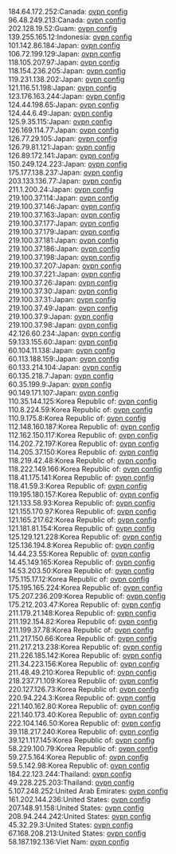 184.64.172.252:Canada: [ovpn config](vpn/184_64_172_252.ovpn)  
96.48.249.213:Canada: [ovpn config](vpn/96_48_249_213.ovpn)  
202.128.19.52:Guam: [ovpn config](vpn/202_128_19_52.ovpn)  
139.255.165.12:Indonesia: [ovpn config](vpn/139_255_165_12.ovpn)  
101.142.86.184:Japan: [ovpn config](vpn/101_142_86_184.ovpn)  
106.72.199.129:Japan: [ovpn config](vpn/106_72_199_129.ovpn)  
118.105.207.97:Japan: [ovpn config](vpn/118_105_207_97.ovpn)  
118.154.236.205:Japan: [ovpn config](vpn/118_154_236_205.ovpn)  
119.231.138.202:Japan: [ovpn config](vpn/119_231_138_202.ovpn)  
121.116.51.198:Japan: [ovpn config](vpn/121_116_51_198.ovpn)  
123.176.163.244:Japan: [ovpn config](vpn/123_176_163_244.ovpn)  
124.44.198.65:Japan: [ovpn config](vpn/124_44_198_65.ovpn)  
124.44.6.49:Japan: [ovpn config](vpn/124_44_6_49.ovpn)  
125.9.35.115:Japan: [ovpn config](vpn/125_9_35_115.ovpn)  
126.169.114.77:Japan: [ovpn config](vpn/126_169_114_77.ovpn)  
126.77.29.105:Japan: [ovpn config](vpn/126_77_29_105.ovpn)  
126.79.81.121:Japan: [ovpn config](vpn/126_79_81_121.ovpn)  
126.89.172.141:Japan: [ovpn config](vpn/126_89_172_141.ovpn)  
150.249.124.223:Japan: [ovpn config](vpn/150_249_124_223.ovpn)  
175.177.138.237:Japan: [ovpn config](vpn/175_177_138_237.ovpn)  
203.133.136.77:Japan: [ovpn config](vpn/203_133_136_77.ovpn)  
211.1.200.24:Japan: [ovpn config](vpn/211_1_200_24.ovpn)  
219.100.37.114:Japan: [ovpn config](vpn/219_100_37_114.ovpn)  
219.100.37.146:Japan: [ovpn config](vpn/219_100_37_146.ovpn)  
219.100.37.163:Japan: [ovpn config](vpn/219_100_37_163.ovpn)  
219.100.37.177:Japan: [ovpn config](vpn/219_100_37_177.ovpn)  
219.100.37.179:Japan: [ovpn config](vpn/219_100_37_179.ovpn)  
219.100.37.181:Japan: [ovpn config](vpn/219_100_37_181.ovpn)  
219.100.37.186:Japan: [ovpn config](vpn/219_100_37_186.ovpn)  
219.100.37.198:Japan: [ovpn config](vpn/219_100_37_198.ovpn)  
219.100.37.207:Japan: [ovpn config](vpn/219_100_37_207.ovpn)  
219.100.37.221:Japan: [ovpn config](vpn/219_100_37_221.ovpn)  
219.100.37.26:Japan: [ovpn config](vpn/219_100_37_26.ovpn)  
219.100.37.30:Japan: [ovpn config](vpn/219_100_37_30.ovpn)  
219.100.37.31:Japan: [ovpn config](vpn/219_100_37_31.ovpn)  
219.100.37.49:Japan: [ovpn config](vpn/219_100_37_49.ovpn)  
219.100.37.9:Japan: [ovpn config](vpn/219_100_37_9.ovpn)  
219.100.37.98:Japan: [ovpn config](vpn/219_100_37_98.ovpn)  
42.126.60.234:Japan: [ovpn config](vpn/42_126_60_234.ovpn)  
59.133.155.60:Japan: [ovpn config](vpn/59_133_155_60.ovpn)  
60.104.11.138:Japan: [ovpn config](vpn/60_104_11_138.ovpn)  
60.113.188.159:Japan: [ovpn config](vpn/60_113_188_159.ovpn)  
60.133.214.104:Japan: [ovpn config](vpn/60_133_214_104.ovpn)  
60.135.218.7:Japan: [ovpn config](vpn/60_135_218_7.ovpn)  
60.35.199.9:Japan: [ovpn config](vpn/60_35_199_9.ovpn)  
90.149.171.107:Japan: [ovpn config](vpn/90_149_171_107.ovpn)  
110.35.144.125:Korea Republic of: [ovpn config](vpn/110_35_144_125.ovpn)  
110.8.224.59:Korea Republic of: [ovpn config](vpn/110_8_224_59.ovpn)  
110.9.175.8:Korea Republic of: [ovpn config](vpn/110_9_175_8.ovpn)  
112.148.160.187:Korea Republic of: [ovpn config](vpn/112_148_160_187.ovpn)  
112.162.150.117:Korea Republic of: [ovpn config](vpn/112_162_150_117.ovpn)  
114.202.72.197:Korea Republic of: [ovpn config](vpn/114_202_72_197.ovpn)  
114.205.37.150:Korea Republic of: [ovpn config](vpn/114_205_37_150.ovpn)  
118.219.42.48:Korea Republic of: [ovpn config](vpn/118_219_42_48.ovpn)  
118.222.149.166:Korea Republic of: [ovpn config](vpn/118_222_149_166.ovpn)  
118.41.175.141:Korea Republic of: [ovpn config](vpn/118_41_175_141.ovpn)  
118.41.59.3:Korea Republic of: [ovpn config](vpn/118_41_59_3.ovpn)  
119.195.180.157:Korea Republic of: [ovpn config](vpn/119_195_180_157.ovpn)  
121.133.58.93:Korea Republic of: [ovpn config](vpn/121_133_58_93.ovpn)  
121.155.170.97:Korea Republic of: [ovpn config](vpn/121_155_170_97.ovpn)  
121.165.217.62:Korea Republic of: [ovpn config](vpn/121_165_217_62.ovpn)  
121.181.81.154:Korea Republic of: [ovpn config](vpn/121_181_81_154.ovpn)  
125.129.121.228:Korea Republic of: [ovpn config](vpn/125_129_121_228.ovpn)  
125.136.194.8:Korea Republic of: [ovpn config](vpn/125_136_194_8.ovpn)  
14.44.23.55:Korea Republic of: [ovpn config](vpn/14_44_23_55.ovpn)  
14.45.149.165:Korea Republic of: [ovpn config](vpn/14_45_149_165.ovpn)  
14.53.203.50:Korea Republic of: [ovpn config](vpn/14_53_203_50.ovpn)  
175.115.17.12:Korea Republic of: [ovpn config](vpn/175_115_17_12.ovpn)  
175.195.165.224:Korea Republic of: [ovpn config](vpn/175_195_165_224.ovpn)  
175.207.236.209:Korea Republic of: [ovpn config](vpn/175_207_236_209.ovpn)  
175.212.203.47:Korea Republic of: [ovpn config](vpn/175_212_203_47.ovpn)  
211.179.21.148:Korea Republic of: [ovpn config](vpn/211_179_21_148.ovpn)  
211.192.154.82:Korea Republic of: [ovpn config](vpn/211_192_154_82.ovpn)  
211.199.37.78:Korea Republic of: [ovpn config](vpn/211_199_37_78.ovpn)  
211.217.150.66:Korea Republic of: [ovpn config](vpn/211_217_150_66.ovpn)  
211.217.213.238:Korea Republic of: [ovpn config](vpn/211_217_213_238.ovpn)  
211.226.185.142:Korea Republic of: [ovpn config](vpn/211_226_185_142.ovpn)  
211.34.223.156:Korea Republic of: [ovpn config](vpn/211_34_223_156.ovpn)  
211.48.49.210:Korea Republic of: [ovpn config](vpn/211_48_49_210.ovpn)  
218.237.71.109:Korea Republic of: [ovpn config](vpn/218_237_71_109.ovpn)  
220.127.126.73:Korea Republic of: [ovpn config](vpn/220_127_126_73.ovpn)  
220.94.224.3:Korea Republic of: [ovpn config](vpn/220_94_224_3.ovpn)  
221.140.162.80:Korea Republic of: [ovpn config](vpn/221_140_162_80.ovpn)  
221.140.173.40:Korea Republic of: [ovpn config](vpn/221_140_173_40.ovpn)  
222.104.146.50:Korea Republic of: [ovpn config](vpn/222_104_146_50.ovpn)  
39.118.217.240:Korea Republic of: [ovpn config](vpn/39_118_217_240.ovpn)  
39.121.117.145:Korea Republic of: [ovpn config](vpn/39_121_117_145.ovpn)  
58.229.100.79:Korea Republic of: [ovpn config](vpn/58_229_100_79.ovpn)  
59.27.5.164:Korea Republic of: [ovpn config](vpn/59_27_5_164.ovpn)  
59.5.142.98:Korea Republic of: [ovpn config](vpn/59_5_142_98.ovpn)  
184.22.123.244:Thailand: [ovpn config](vpn/184_22_123_244.ovpn)  
49.228.225.203:Thailand: [ovpn config](vpn/49_228_225_203.ovpn)  
5.107.248.252:United Arab Emirates: [ovpn config](vpn/5_107_248_252.ovpn)  
161.202.144.236:United States: [ovpn config](vpn/161_202_144_236.ovpn)  
207.148.91.158:United States: [ovpn config](vpn/207_148_91_158.ovpn)  
208.94.244.242:United States: [ovpn config](vpn/208_94_244_242.ovpn)  
45.32.29.3:United States: [ovpn config](vpn/45_32_29_3.ovpn)  
67.168.208.213:United States: [ovpn config](vpn/67_168_208_213.ovpn)  
58.187.192.136:Viet Nam: [ovpn config](vpn/58_187_192_136.ovpn)  
